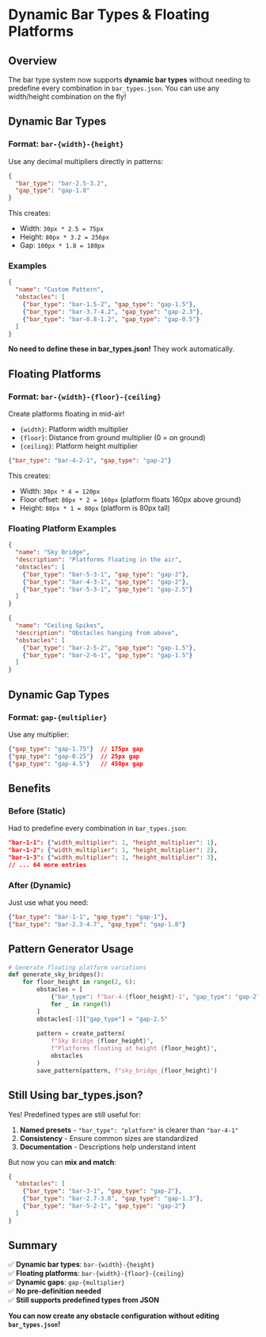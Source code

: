 # Dynamic Bar Types & Floating Platforms

## Overview

The bar type system now supports **dynamic bar types** without needing to predefine every combination in `bar_types.json`. You can use any width/height combination on the fly!

## Dynamic Bar Types

### Format: `bar-{width}-{height}`

Use any decimal multipliers directly in patterns:

```json
{
  "bar_type": "bar-2.5-3.2",
  "gap_type": "gap-1.8"
}
```

This creates:
- Width: `30px * 2.5 = 75px`
- Height: `80px * 3.2 = 256px`  
- Gap: `100px * 1.8 = 180px`

### Examples

```json
{
  "name": "Custom Pattern",
  "obstacles": [
    {"bar_type": "bar-1.5-2", "gap_type": "gap-1.5"},
    {"bar_type": "bar-3.7-4.2", "gap_type": "gap-2.3"},
    {"bar_type": "bar-0.8-1.2", "gap_type": "gap-0.5"}
  ]
}
```

**No need to define these in bar_types.json!** They work automatically.

## Floating Platforms

### Format: `bar-{width}-{floor}-{ceiling}`

Create platforms floating in mid-air!

- `{width}`: Platform width multiplier
- `{floor}`: Distance from ground multiplier (0 = on ground)
- `{ceiling}`: Platform height multiplier

```json
{"bar_type": "bar-4-2-1", "gap_type": "gap-2"}
```

This creates:
- Width: `30px * 4 = 120px`
- Floor offset: `80px * 2 = 160px` (platform floats 160px above ground)
- Height: `80px * 1 = 80px` (platform is 80px tall)

### Floating Platform Examples

```json
{
  "name": "Sky Bridge",
  "description": "Platforms floating in the air",
  "obstacles": [
    {"bar_type": "bar-5-3-1", "gap_type": "gap-2"},
    {"bar_type": "bar-4-3-1", "gap_type": "gap-2"},
    {"bar_type": "bar-5-3-1", "gap_type": "gap-2.5"}
  ]
}
```

```json
{
  "name": "Ceiling Spikes",
  "description": "Obstacles hanging from above",
  "obstacles": [
    {"bar_type": "bar-2-5-2", "gap_type": "gap-1.5"},
    {"bar_type": "bar-2-6-1", "gap_type": "gap-1.5"}
  ]
}
```

## Dynamic Gap Types

### Format: `gap-{multiplier}`

Use any multiplier:

```json
{"gap_type": "gap-1.75"}  // 175px gap
{"gap_type": "gap-0.25"}  // 25px gap  
{"gap_type": "gap-4.5"}   // 450px gap
```

## Benefits

### Before (Static)
Had to predefine every combination in `bar_types.json`:
```json
"bar-1-1": {"width_multiplier": 1, "height_multiplier": 1},
"bar-1-2": {"width_multiplier": 1, "height_multiplier": 2},
"bar-1-3": {"width_multiplier": 1, "height_multiplier": 3},
// ... 64 more entries
```

### After (Dynamic)
Just use what you need:
```json
{"bar_type": "bar-1-1", "gap_type": "gap-1"},
{"bar_type": "bar-2.3-4.7", "gap_type": "gap-1.8"}
```

## Pattern Generator Usage

```python
# Generate floating platform variations
def generate_sky_bridges():
    for floor_height in range(2, 6):
        obstacles = [
            {"bar_type": f"bar-4-{floor_height}-1", "gap_type": "gap-2"}
            for _ in range(5)
        ]
        obstacles[-1]["gap_type"] = "gap-2.5"
        
        pattern = create_pattern(
            f"Sky Bridge {floor_height}",
            f"Platforms floating at height {floor_height}",
            obstacles
        )
        save_pattern(pattern, f"sky_bridge_{floor_height}")
```

## Still Using bar_types.json?

Yes! Predefined types are still useful for:
1. **Named presets** - `"bar_type": "platform"` is clearer than `"bar-4-1"`
2. **Consistency** - Ensure common sizes are standardized
3. **Documentation** - Descriptions help understand intent

But now you can **mix and match**:
```json
{
  "obstacles": [
    {"bar_type": "bar-3-1", "gap_type": "gap-2"},
    {"bar_type": "bar-2.7-3.8", "gap_type": "gap-1.3"},
    {"bar_type": "bar-5-2-1", "gap_type": "gap-2"}
  ]
}
```

## Summary

✅ **Dynamic bar types**: `bar-{width}-{height}`  
✅ **Floating platforms**: `bar-{width}-{floor}-{ceiling}`  
✅ **Dynamic gaps**: `gap-{multiplier}`  
✅ **No pre-definition needed**  
✅ **Still supports predefined types from JSON**

**You can now create any obstacle configuration without editing `bar_types.json`!**
